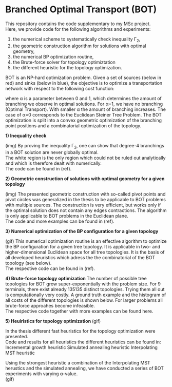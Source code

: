 # Branched Optimal Transport (BOT)

This repository contains the code supplementary to my MSc project. <br>
Here, we provide code for the following algorithms and experiments:
1) the numerical scheme to systematically check inequality Γ<sub>2</sub>,
2) the geometric construction algorithm for solutions with optimal geometry,
3) the numerical BP optimization routine,
4) the Brute-force solver for topology optimiztation 
5) the different heuristic for the topology optimization. 

BOT is an NP-hard optimization problem. Given a set of sources (below in red) and sinks (below in blue), the objective is to optimize a transportation network with respect to the following cost function:

where α is a parameter between 0 and 1, which determines the amount of branching we observe in optimal solutions. For α=1, we have no branching (Optimal Transport). With smaller α the amount of branching increases. The case of α=0 corresponds to the Euclidean Steiner Tree Problem. The BOT optimization is split into a convex geometric optimization of the branching point positions and a combinatorial optimization of the topology.     


<b>1) Inequality check </b>

(img)
By proving the inequality Γ<sub>2</sub>, one can show that degree-4 branchings in a BOT solution are never globally optimal.  
The white region is the only region which could not be ruled out analytically and which is therefore dealt with numerically. <br>
The code can be found in (ref).

<b>2) Geometric construction of solutions with optimal geometry for a given topology  </b>

(img)
The presented geometric construction with so-called pivot points and pivot circles was generalized in the thesis to be applicable to BOT problems with multiple sources. The construction is very efficient, but works only if the optimal solution does not contain any edges contractions. The algorithm is only applicable to BOT problems in the Euclidean plane.  <br>
The code and more examples can be found in (ref).

<b>3) Numerical optimization of the BP configuration for a given topology  </b>

(gif)
This numerical optimization routine is an effective algorithm to optimize the BP configuration for a given tree topology.
It is applicable in two- and higher-dimensional Euclidean space for all tree topologies. It is the basis of all developed heuristics which adress the the combinatorial of the BOT topology (see below). <br>
The respective code can be found in (ref). 


<b>4) Brute-force topology optimization  </b>
The number of possible tree topologies for BOT grow super-exponentially with the problem size. For 9 terminals, there exist already 135135 distinct topologies. Trying them all out is computationally very costly. A ground truth example and the histogram of all costs of the different topologies is shown below. For larger problems all brute-force approahes become infeasible.    <br>
The respective code together with more examples can be found here.

<b>5) Heuiristics for topology optimization  </b>
(gif)

In the thesis different fast heuristics for the topology optimization were presented. <br>
Code and results for all heuristics the different heuristics can be found in:
Incremental growth heuristic
Simulated annealing heuristic
Interpolating MST heuristic

Using the strongest heuristic a combination of the Interpolating MST herustics and the simulated annealing, we have conducted a series of BOT experiments with varying α-value.  
(gif)
